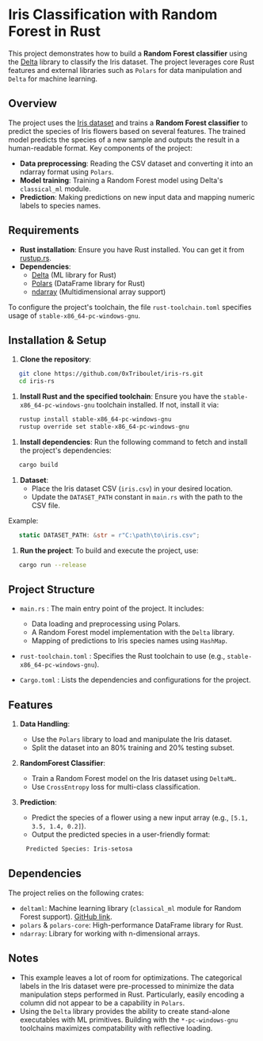 # Iris Classification with Random Forest in Rust
This project demonstrates how to build a **Random Forest classifier** using the [Delta](https://github.com/blackportal-ai/delta) library to classify the Iris dataset. The project leverages core Rust features and external libraries such as `Polars` for data manipulation and `Delta` for machine learning.
## Overview
The project uses the [Iris dataset](https://www.kaggle.com/datasets/arshid/iris-flower-dataset) and trains a **Random Forest classifier** to predict the species of Iris flowers based on several features. The trained model predicts the species of a new sample and outputs the result in a human-readable format.
Key components of the project:
- **Data preprocessing**: Reading the CSV dataset and converting it into an ndarray format using `Polars`.
- **Model training**: Training a Random Forest model using Delta's `classical_ml` module.
- **Prediction**: Making predictions on new input data and mapping numeric labels to species names.

## Requirements
- **Rust installation**: Ensure you have Rust installed. You can get it from [rustup.rs](https://rustup.rs/).
- **Dependencies**:
    - [Delta](https://github.com/blackportal-ai/delta) (ML library for Rust)
    - [Polars](https://github.com/pola-rs/polars) (DataFrame library for Rust)
    - [ndarray](https://docs.rs/ndarray) (Multidimensional array support)

To configure the project's toolchain, the file `rust-toolchain.toml` specifies usage of `stable-x86_64-pc-windows-gnu`.
## Installation & Setup
1. **Clone the repository**:
``` bash
   git clone https://github.com/0xTriboulet/iris-rs.git
   cd iris-rs
```
1. **Install Rust and the specified toolchain**: Ensure you have the `stable-x86_64-pc-windows-gnu` toolchain installed. If not, install it via:
``` bash
   rustup install stable-x86_64-pc-windows-gnu
   rustup override set stable-x86_64-pc-windows-gnu
```
1. **Install dependencies**: Run the following command to fetch and install the project's dependencies:
``` bash
   cargo build
```
1. **Dataset**:
    - Place the Iris dataset CSV (`iris.csv`) in your desired location.
    - Update the `DATASET_PATH` constant in `main.rs` with the path to the CSV file.

Example:
``` rust
   static DATASET_PATH: &str = r"C:\path\to\iris.csv";
```
1. **Run the project**: To build and execute the project, use:
``` bash
   cargo run --release
```
## Project Structure
- `main.rs` : The main entry point of the project. It includes:
    - Data loading and preprocessing using Polars.
    - A Random Forest model implementation with the `Delta` library.
    - Mapping of predictions to Iris species names using `HashMap`.

- `rust-toolchain.toml` : Specifies the Rust toolchain to use (e.g., `stable-x86_64-pc-windows-gnu`).
- `Cargo.toml` : Lists the dependencies and configurations for the project.

## Features
1. **Data Handling**:
    - Use the `Polars` library to load and manipulate the Iris dataset.
    - Split the dataset into an 80% training and 20% testing subset.

2. **RandomForest Classifier**:
    - Train a Random Forest model on the Iris dataset using `DeltaML`.
    - Use `CrossEntropy` loss for multi-class classification.

3. **Prediction**:
    - Predict the species of a flower using a new input array (e.g., `[5.1, 3.5, 1.4, 0.2]`).
    - Output the predicted species in a user-friendly format:
``` bash
     Predicted Species: Iris-setosa
```
## Dependencies
The project relies on the following crates:
- `deltaml`: Machine learning library (`classical_ml` module for Random Forest support). [GitHub link](https://github.com/blackportal-ai/delta).
- `polars` & `polars-core`: High-performance DataFrame library for Rust.
- `ndarray`: Library for working with n-dimensional arrays.

## Notes

- This example leaves a lot of room for optimizations. The categorical labels in the Iris dataset were pre-processed to minimize the data manipulation steps performed in Rust. Particularly, easily encoding a column did not appear to be a capability in `Polars`.
- Using the `Delta` library provides  the ability to create stand-alone executables with ML primitives. Building with the `*-pc-windows-gnu` toolchains maximizes compatability with reflective loading.